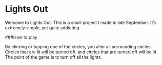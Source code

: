 # Lights Out

Welcome to Lights Out. This is a small project I made in late September. It's extremely simple, yet quite addicting.

###How to play

By clicking or tapping one of the circles, you alter all surrounding circles. Circles that are lit will be turned off, and circles that are turned off will be lit. The point of the game is to turn off all the lights.
